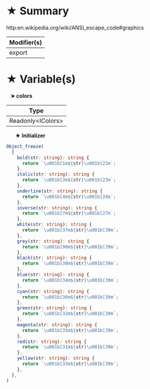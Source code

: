 # &#9733; Summary

http:en.wikipedia.org/wiki/ANSI_escape_code#graphics

| Modifier(s)                            |
|----------------------------------------|
| export |

# &#9733; Variable(s)

&nbsp;&nbsp; **&#10148; colors**

| Type                        |
|-----------------------------|
| Readonly&lt;IColors&gt; |

&nbsp;&nbsp;&nbsp;&nbsp;&nbsp; **&#9733; Initializer**

```ts
Object_freeze(
  {
    bold(str: string): string {
      return `\u001b[1m${str}\u001b[22m`;
    },
    italic(str: string): string {
      return `\u001b[3m${str}\u001b[23m`;
    },
    underline(str: string): string {
      return `\u001b[4m${str}\u001b[24m`;
    },
    inverse(str: string): string {
      return `\u001b[7m${str}\u001b[27m`;
    },
    white(str: string): string {
      return `\u001b[37m${str}\u001b[39m`;
    },
    grey(str: string): string {
      return `\u001b[90m${str}\u001b[39m`;
    },
    black(str: string): string {
      return `\u001b[30m${str}\u001b[39m`;
    },
    blue(str: string): string {
      return `\u001b[34m${str}\u001b[39m`;
    },
    cyan(str: string): string {
      return `\u001b[36m${str}\u001b[39m`;
    },
    green(str: string): string {
      return `\u001b[32m${str}\u001b[39m`;
    },
    magenta(str: string): string {
      return `\u001b[35m${str}\u001b[39m`;
    },
    red(str: string): string {
      return `\u001b[31m${str}\u001b[39m`;
    },
    yellow(str: string): string {
      return `\u001b[33m${str}\u001b[39m`;
    },
  },
)
```